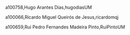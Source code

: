 a100758,Hugo Arantes Dias,hugodiasUM 

a100066,Ricardo Miguel Queirós de Jesus,ricardomqj 

a100659,Rui Pedro Fernandes Madeira Pinto,RuiPintoUM 

